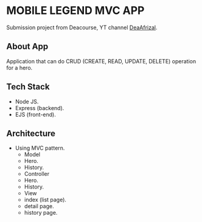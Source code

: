 # MOBILE LEGEND MVC APP
Submission project from Deacourse, YT channel [DeaAfrizal](https://www.youtube.com/c/DeaAfrizal).

## About App
Application that can do CRUD (CREATE, READ, UPDATE, DELETE) operation for a hero.

## Tech Stack
- Node JS.
- Express (backend).
- EJS (front-end).

## Architecture
- Using MVC pattern.
  - Model
   - Hero.
   - History.
  - Controller
   - Hero.
   - History.
  - View
   - index (list page).
   - detail page.
   - history page.
